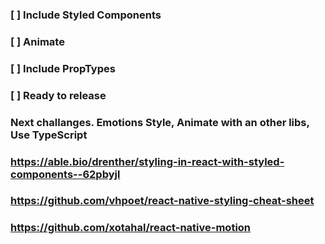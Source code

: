 ### [ ] Include Styled Components
### [ ] Animate
### [ ] Include PropTypes
### [ ] Ready to release


### Next challanges. Emotions Style, Animate with an other libs, Use TypeScript

### https://able.bio/drenther/styling-in-react-with-styled-components--62pbyjl
### https://github.com/vhpoet/react-native-styling-cheat-sheet
### https://github.com/xotahal/react-native-motion